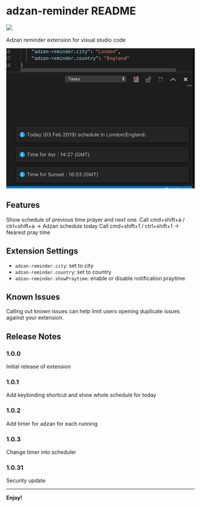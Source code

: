 # adzan-reminder README

<img src="https://ci.appveyor.com/api/projects/status/github/kusumandaru/adzan-reminder?branch=master&svg=true">

Adzan reminder extension for visual studio code

![Tutorial](https://github.com/kusumandaru/adzan-reminder/blob/master/assets/adzan-reminder.gif)


## Features

Show schedule of previous time prayer and next one.
Call cmd+shift+a / ctrl+shift+a -> Adzan schedule today
Call cmd+shift+1 / ctrl+shift+1 -> Nearest pray time


## Extension Settings

* `adzan-reminder.city`: set to city
* `adzan-reminder.country`: set to country
* `adzan-reminder.showPraytime`: enable or disable notification praytime

## Known Issues

Calling out known issues can help limit users opening duplicate issues against your extension.

## Release Notes

### 1.0.0

Initial release of extension

### 1.0.1

Add keybinding shortcut and show whole schedule for today

### 1.0.2

Add timer for adzan for each running

### 1.0.3

Change timer into scheduler

### 1.0.31

Security update


-----------------------------------------------------------------------------------------------------------

**Enjoy!**
